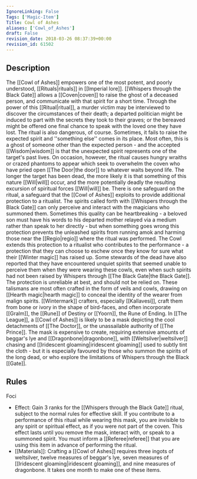 ```yaml
---
IgnoreLinking: False
Tags: ['Magic-Item']
Title: Cowl of Ashes
aliases: ['Cowl_of_Ashes']
draft: False
revision_date: 2018-03-26 08:37:39+00:00
revision_id: 61502
---
```


## Description
The [[Cowl of Ashes]] empowers one of the most potent, and poorly understood, [[Rituals|rituals]] in [[Imperial lore]]. [[Whispers through the Black Gate]] allows a [[Coven|coven]] to raise the ghost of a deceased person, and communicate with that spirit for a short time. Through the power of this [[Ritual|ritual]], a murder victim may be interviewed to discover the circumstances of their death; a departed politician might be induced to part with the secrets they took to their graves; or the bereaved might be offered one final chance to speak with the loved one they have lost.
The ritual is also dangerous, of course. Sometimes, it fails to raise the expected spirit and ''something else'' comes in its place. Most often, this is a ghost of someone other than the expected person - and the accepted [[Wisdom|wisdom]] is that the unexpected spirit represents one of the target's past lives. On occasion, however, the ritual causes hungry wraiths or crazed phantoms to appear which seek to overwhelm the coven who have pried open [[The Door|the door]] to whatever waits beyond life. The longer the target has been dead, the more likely it is that something of this nature [[Will|will]] occur, and the more potentially deadly the resulting excursion of spiritual forces [[Will|will]] be.
There is one safeguard on the ritual, a safeguard that the [[Cowl of Ashes]] exploits to provide additional protection to a ritualist. The spirits called forth with [[Whispers through the Black Gate]] can only perceive and interact with the magicians who summoned them. Sometimes this quality can be heartbreaking - a beloved son must have his words to his departed mother relayed via a medium rather than speak to her directly - but when something goes wrong this protection prevents the unleashed spirits from running amok and harming those near the [[Regio|regio]] where the ritual was performed. The Cowl extends this protection to a ritualist who contributes to the performance - a protection that they can choose to eschew once they know for sure what their [[Winter magic]] has raised up. 
Some stewards of the dead have also reported that they have encountered unquiet spirits that seemed unable to perceive them when they were wearing these cowls, even when such spirits had not been raised by Whispers through [[The Black Gate|the Black Gate]]. The protection is unreliable at best, and should not be relied on.
These talismans are most often crafted in the form of veils and cowls, drawing on [[Hearth magic|hearth magic]] to conceal the identity of the wearer from malign spirits. [[Wintermark]] crafters, especially [[Kallavesi]], craft them from bone or ivory in the shape of bird-faces, and often incorporate [[Gralm]], the [[Rune]] of Destiny or [[Yoorn]], the Rune of Ending. In [[The League]], a [[Cowl of Ashes]] is likely to be a mask depicting the cool detachments of [[The Doctor]], or the unassailable authority of [[The Prince]]. The mask is expensive to create, requiring extensive amounts of beggar's lye and [[Dragonbone|dragonbone]], with [[Weltsilver|weltsilver]] chasing and [[Iridescent gloaming|iridescent gloaming]] used to subtly tint the cloth - but it is especially favoured by those who summon the spirits of the long dead, or who explore the limitations of Whispers through the Black [[Gate]].
## Rules
Foci
* Effect: Gain 3 ranks for the [[Whispers through the Black Gate]] ritual, subject to the normal rules for effective skill. If you contribute to a performance of this ritual while wearing this mask, you are invisible to any spirit or spiritual effect, as if you were not part of the coven. This effect lasts until you remove the mask, interact with, or speak to a summoned spirit. You must inform a [[Referee|referee]] that you are using this item in advance of performing the ritual.
* [[Materials]]: Crafting a [[Cowl of Ashes]] requires three ingots of weltsilver, twelve measures of beggar's lye, seven measures of [[Iridescent gloaming|iridescent gloaming]], and nine measures of dragonbone. It takes one month to make one of these items.